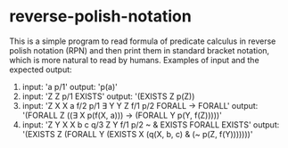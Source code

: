 # reverse-polish-notation
This is a simple program to read formula of predicate calculus in reverse polish notation (RPN)
and then print them in standard bracket notation, which is more natural to read by humans.
Examples of input and the expected output:
  1. input: 'a p/1'
     output: 'p(a)'
  2. input: 'Z Z p/1 EXISTS'
     output: '(EXISTS Z p(Z))
  3. input: 'Z X X a f/2 p/1 ∃ Y Y Z f/1 p/2 FORALL → FORALL'
     output: '(FORALL Z ((∃ X p(f(X, a))) → (FORALL Y p(Y, f(Z)))))'
  4. input: 'Z Y X X b c q/3 Z Y f/1 p/2 ~ & EXISTS FORALL EXISTS'
     output: '(EXISTS Z (FORALL Y (EXISTS X (q(X, b, c) & (~ p(Z, f(Y)))))))'
